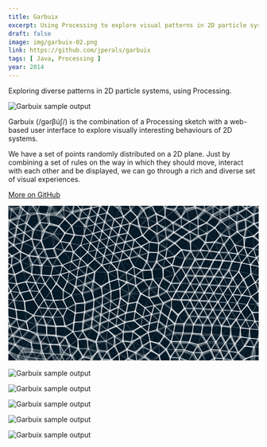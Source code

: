 ```yaml
---
title: Garbuix
excerpt: Using Processing to explore visual patterns in 2D particle systems
draft: false
image: img/garbuix-02.png
link: https://github.com/jperals/garbuix
tags: [ Java, Processing ]
year: 2014
---
```

Exploring diverse patterns in 2D particle systems, using Processing.

![Garbuix sample output](img/garbuix-01.png)

Garbuix (/gəɾβúʃ/) is the combination of a Processing sketch with a web-based user interface to explore visually interesting behaviours of 2D systems.

We have a set of points randomly distributed on a 2D plane. Just by combining a set of rules on the way in which they should move, interact with each other and be displayed, we can go through a rich and diverse set of visual experiences.

[More on GitHub](http://github.com/jperals/garbuix)

![Garbuix sample output](img/garbuix-02.png)

![Garbuix sample output](img/garbuix-03.png)

![Garbuix sample output](img/garbuix-04.png)

![Garbuix sample output](img/garbuix-05.png)

![Garbuix sample output](img/garbuix-06.png)

![Garbuix sample output](img/garbuix-07.png)
